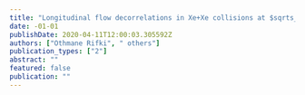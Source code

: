 ```yaml
---
title: "Longitudinal flow decorrelations in Xe+Xe collisions at $sqrts_mathrmNN=5.44$ TeV with the ATLAS detector"
date: -01-01
publishDate: 2020-04-11T12:00:03.305592Z
authors: ["Othmane Rifki", " others"]
publication_types: ["2"]
abstract: ""
featured: false
publication: ""
---
```


